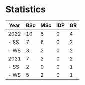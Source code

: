 # Statistics

| Year | BSc | MSc | IDP | GR |
|------|-----|-----|-----|----|
| 2022 |  10 |   8 |   0 |  4 |
| - SS |   7 |   6 |   0 |  2 |
| - WS |   3 |   2 |   0 |  2 |
| 2021 |   7 |   2 |   0 |  2 |
| - SS |   2 |   0 |   0 |  1 |
| - WS |   5 |   2 |   0 |  1 |
